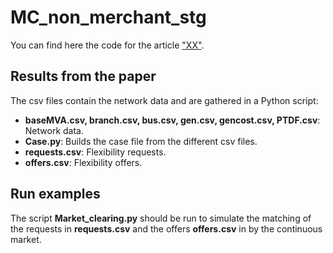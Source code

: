 # MC_non_merchant_stg
You can find here the code for the article ["XX"](http://arxiv.org/).

## Results from the paper
The csv files contain the network data and are gathered in a Python script:
 * **baseMVA.csv, branch.csv, bus.csv, gen.csv, gencost.csv, PTDF.csv**: Network data.
 * **Case.py**: Builds the case file from the different csv files.
 * **requests.csv**: Flexibility requests.
 * **offers.csv**: Flexibility offers.

## Run examples
The script **Market_clearing.py** should be run to simulate the matching of the requests in **requests.csv** and the offers **offers.csv** in by the continuous market.
